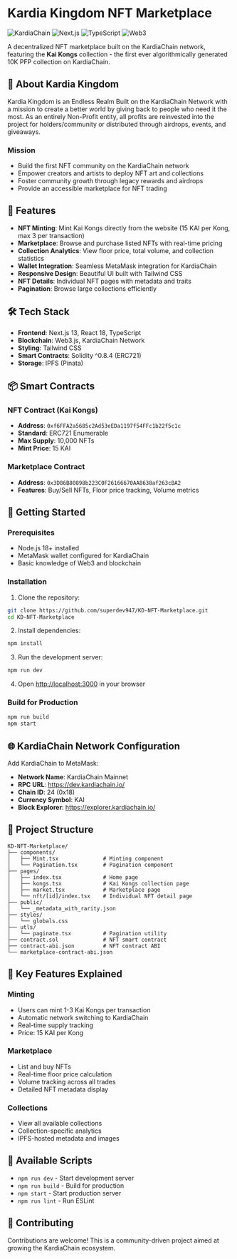 # Kardia Kingdom NFT Marketplace

![KardiaChain](https://img.shields.io/badge/Network-KardiaChain-green)
![Next.js](https://img.shields.io/badge/Next.js-13.0.0-black)
![TypeScript](https://img.shields.io/badge/TypeScript-4.8.4-blue)
![Web3](https://img.shields.io/badge/Web3-1.7.4-orange)

A decentralized NFT marketplace built on the KardiaChain network, featuring the **Kai Kongs** collection - the first ever algorithmically generated 10K PFP collection on KardiaChain.

## 🌟 About Kardia Kingdom

Kardia Kingdom is an Endless Realm Built on the KardiaChain Network with a mission to create a better world by giving back to people who need it the most. As an entirely Non-Profit entity, all profits are reinvested into the project for holders/community or distributed through airdrops, events, and giveaways.

### Mission
- Build the first NFT community on the KardiaChain network
- Empower creators and artists to deploy NFT art and collections
- Foster community growth through legacy rewards and airdrops
- Provide an accessible marketplace for NFT trading

## 🎨 Features

- **NFT Minting**: Mint Kai Kongs directly from the website (15 KAI per Kong, max 3 per transaction)
- **Marketplace**: Browse and purchase listed NFTs with real-time pricing
- **Collection Analytics**: View floor price, total volume, and collection statistics
- **Wallet Integration**: Seamless MetaMask integration for KardiaChain
- **Responsive Design**: Beautiful UI built with Tailwind CSS
- **NFT Details**: Individual NFT pages with metadata and traits
- **Pagination**: Browse large collections efficiently

## 🛠️ Tech Stack

- **Frontend**: Next.js 13, React 18, TypeScript
- **Blockchain**: Web3.js, KardiaChain Network
- **Styling**: Tailwind CSS
- **Smart Contracts**: Solidity ^0.8.4 (ERC721)
- **Storage**: IPFS (Pinata)

## 📦 Smart Contracts

### NFT Contract (Kai Kongs)
- **Address**: `0xf6FFA2a5685c2Ad53eEDa1197f54FFc1b22f5c1c`
- **Standard**: ERC721 Enumerable
- **Max Supply**: 10,000 NFTs
- **Mint Price**: 15 KAI

### Marketplace Contract
- **Address**: `0x3D86B80898b223C0F26166670AA8638af263cBA2`
- **Features**: Buy/Sell NFTs, Floor price tracking, Volume metrics

## 🚀 Getting Started

### Prerequisites

- Node.js 18+ installed
- MetaMask wallet configured for KardiaChain
- Basic knowledge of Web3 and blockchain

### Installation

1. Clone the repository:
```bash
git clone https://github.com/superdev947/KD-NFT-Marketplace.git
cd KD-NFT-Marketplace
```

2. Install dependencies:
```bash
npm install
```

3. Run the development server:
```bash
npm run dev
```

4. Open [http://localhost:3000](http://localhost:3000) in your browser

### Build for Production

```bash
npm run build
npm start
```

## 🌐 KardiaChain Network Configuration

Add KardiaChain to MetaMask:

- **Network Name**: KardiaChain Mainnet
- **RPC URL**: https://dev.kardiachain.io/
- **Chain ID**: 24 (0x18)
- **Currency Symbol**: KAI
- **Block Explorer**: https://explorer.kardiachain.io/

## 📁 Project Structure

```
KD-NFT-Marketplace/
├── components/
│   ├── Mint.tsx              # Minting component
│   └── Pagination.tsx        # Pagination component
├── pages/
│   ├── index.tsx             # Home page
│   ├── kongs.tsx             # Kai Kongs collection page
│   ├── market.tsx            # Marketplace page
│   └── nft/[id]/index.tsx    # Individual NFT detail page
├── public/
│   └── _metadata_with_rarity.json
├── styles/
│   └── globals.css
├── utls/
│   └── paginate.tsx          # Pagination utility
├── contract.sol              # NFT smart contract
├── contract-abi.json         # NFT contract ABI
└── marketplace-contract-abi.json
```

## 🎯 Key Features Explained

### Minting
- Users can mint 1-3 Kai Kongs per transaction
- Automatic network switching to KardiaChain
- Real-time supply tracking
- Price: 15 KAI per Kong

### Marketplace
- List and buy NFTs
- Real-time floor price calculation
- Volume tracking across all trades
- Detailed NFT metadata display

### Collections
- View all available collections
- Collection-specific analytics
- IPFS-hosted metadata and images

## 🔧 Available Scripts

- `npm run dev` - Start development server
- `npm run build` - Build for production
- `npm start` - Start production server
- `npm run lint` - Run ESLint

## 🤝 Contributing

Contributions are welcome! This is a community-driven project aimed at growing the KardiaChain ecosystem.
